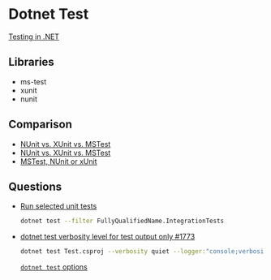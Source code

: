 # Dotnet Test

[Testing in .NET](https://docs.microsoft.com/en-us/dotnet/core/testing/)

## Libraries

* ms-test
* xunit
* nunit

## Comparison

* [NUnit vs. XUnit vs. MSTest](https://www.lambdatest.com/blog/nunit-vs-xunit-vs-mstest/)
* [NUnit vs. XUnit vs. MSTest](https://www.reddit.com/r/csharp/comments/mc245n/)
* [MSTest, NUnit or xUnit](https://www.reddit.com/r/csharp/comments/eg3aui/)

## Questions

* [Run selected unit tests](https://docs.microsoft.com/en-us/dotnet/core/testing/selective-unit-tests)

  ```bash
  dotnet test --filter FullyQualifiedName.IntegrationTests
  ```

* [dotnet test verbosity level for test output only #1773](https://github.com/microsoft/vstest/issues/1773)


  ```bash
  dotnet test Test.csproj --verbosity quiet --logger:"console;verbosity=quiet"
  ```

  [`dotnet test` options](https://learn.microsoft.com/en-us/dotnet/core/tools/dotnet-test#options)



